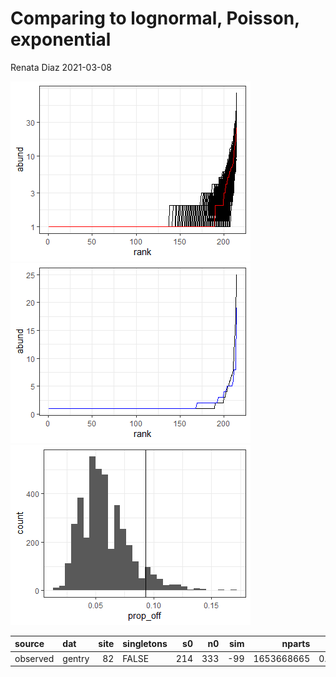 Comparing to lognormal, Poisson, exponential
================
Renata Diaz
2021-03-08

![](ct_files/figure-gfm/unnamed-chunk-1-1.png)<!-- -->![](ct_files/figure-gfm/unnamed-chunk-1-2.png)<!-- -->![](ct_files/figure-gfm/unnamed-chunk-1-3.png)<!-- -->

<div class="kable-table">

| source   | dat    | site | singletons |  s0 |  n0 |  sim |     nparts |  real\_po | best\_po\_sim | sim\_devs\_from\_best | ncomparisons | real\_po\_percentile | real\_po\_percentile\_excl |
| :------- | :----- | ---: | :--------- | --: | --: | ---: | ---------: | --------: | ------------: | --------------------: | -----------: | -------------------: | -------------------------: |
| observed | gentry |   82 | FALSE      | 214 | 333 | \-99 | 1653668665 | 0.0930931 |             6 |             0.0581497 |         3999 |             93.42336 |                   92.17304 |

</div>
